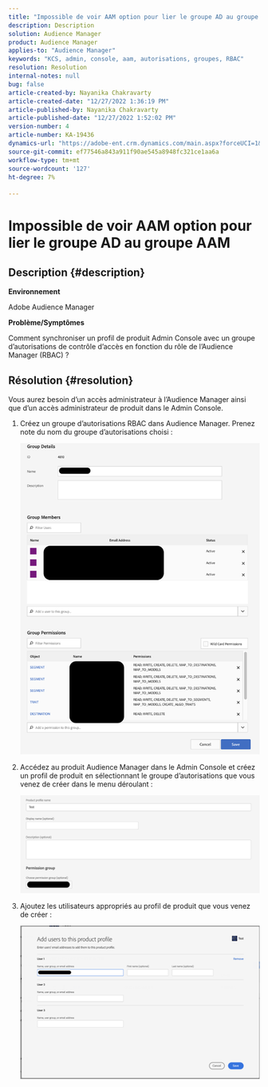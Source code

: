 ```yaml
---
title: "Impossible de voir AAM option pour lier le groupe AD au groupe AAM"
description: Description
solution: Audience Manager
product: Audience Manager
applies-to: "Audience Manager"
keywords: "KCS, admin, console, aam, autorisations, groupes, RBAC"
resolution: Resolution
internal-notes: null
bug: false
article-created-by: Nayanika Chakravarty
article-created-date: "12/27/2022 1:36:19 PM"
article-published-by: Nayanika Chakravarty
article-published-date: "12/27/2022 1:52:02 PM"
version-number: 4
article-number: KA-19436
dynamics-url: "https://adobe-ent.crm.dynamics.com/main.aspx?forceUCI=1&pagetype=entityrecord&etn=knowledgearticle&id=4e75a46f-eb85-ed11-81ac-6045bd006079"
source-git-commit: ef77546a843a911f90ae545a8948fc321ce1aa6a
workflow-type: tm+mt
source-wordcount: '127'
ht-degree: 7%

---
```


# Impossible de voir AAM option pour lier le groupe AD au groupe AAM

## Description {#description}


<b>Environnement</b>

Adobe Audience Manager



<b>Problème/Symptômes</b>

Comment synchroniser un profil de produit Admin Console avec un groupe d’autorisations de contrôle d’accès en fonction du rôle de l’Audience Manager (RBAC) ?


## Résolution {#resolution}


Vous aurez besoin d’un accès administrateur à l’Audience Manager ainsi que d’un accès administrateur de produit dans le Admin Console.

1. Créez un groupe d’autorisations RBAC dans Audience Manager. Prenez note du nom du groupe d’autorisations choisi :



   ![](assets/5a5b40de-a9cf-ec11-a7b5-00224809c196.png)
2. Accédez au produit Audience Manager dans le Admin Console et créez un profil de produit en sélectionnant le groupe d’autorisations que vous venez de créer dans le menu déroulant :



   ![](assets/2689da02-aacf-ec11-a7b5-00224809c196.png)
3. Ajoutez les utilisateurs appropriés au profil de produit que vous venez de créer :



   ![](assets/6a896e46-aacf-ec11-a7b5-00224809c196.png)



